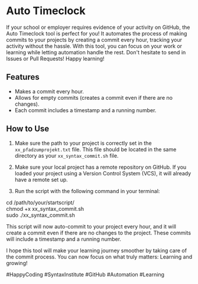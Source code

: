 # Auto Timeclock
If your school or employer requires evidence of your activity on GitHub, the Auto Timeclock tool is perfect for you! It automates the process of making commits to your projects by creating a commit every hour, tracking your activity without the hassle. With this tool, you can focus on your work or learning while letting automation handle the rest. Don't hesitate to send in Issues or Pull Requests! Happy learning!

## Features
- Makes a commit every hour.
- Allows for empty commits (creates a commit even if there are no changes).
- Each commit includes a timestamp and a running number.

## How to Use
1. Make sure the path to your project is correctly set in the `xx_pfadzumprojekt.txt` file. This file should be located in the same directory as your `xx_syntax_commit.sh` file.

2. Make sure your local project has a remote repository on GitHub. If you loaded your project using a Version Control System (VCS), it will already have a remote set up.

3. Run the script with the following command in your terminal:

cd /path/to/your/startscript/<br>
chmod +x xx_syntax_commit.sh<br>
sudo ./xx_syntax_commit.sh<p>

This script will now auto-commit to your project every hour, and it will create a commit even if there are no changes to the project. These commits will include a timestamp and a running number.

I hope this tool will make your learning journey smoother by taking care of the commit process. You can now focus on what truly matters: Learning and growing!

#HappyCoding #SyntaxInstitute #GitHub #Automation #Learning
